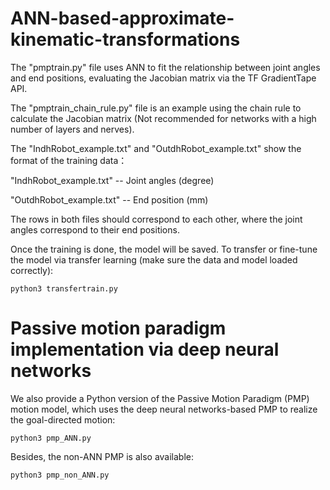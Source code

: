 # ANN-based-approximate-kinematic-transformations

The "pmptrain.py" file uses ANN to fit the relationship between joint angles and end positions, evaluating the Jacobian matrix via the TF GradientTape API.


The "pmptrain_chain_rule.py" file is an example using the chain rule to calculate the Jacobian matrix (Not recommended for networks with a high number of layers and nerves).


The "IndhRobot_example.txt" and "OutdhRobot_example.txt" show the format of the training data：

"IndhRobot_example.txt" -- Joint angles (degree)

"OutdhRobot_example.txt" -- End position (mm)

The rows in both files should correspond to each other, where the joint angles correspond to their end positions.


Once the training is done, the model will be saved. To transfer or fine-tune the model via transfer learning (make sure the data and model loaded correctly):

    python3 transfertrain.py

# Passive motion paradigm implementation via deep neural networks
We also provide a Python version of the Passive Motion Paradigm (PMP) motion model, which uses the deep neural networks-based PMP to realize the goal-directed motion:

    python3 pmp_ANN.py

Besides, the non-ANN PMP is also available:

    python3 pmp_non_ANN.py
